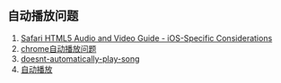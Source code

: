 ## 自动播放问题 
1. [Safari HTML5 Audio and Video Guide - iOS-Specific Considerations](https://developer.apple.com/library/safari/documentation/audiovideo/conceptual/using_html5_audio_video/device-specificconsiderations/device-specificconsiderations.html)
1. [chrome自动播放问题](https://code.google.com/p/chromium/issues/detail?id=138132)
1. [doesnt-automatically-play-song](http://stackoverflow.com/questions/12587977/html5-audio-chrome-on-android-doesnt-automatically-play-song-vs-chrome-on-pc-d)
1. [自动播放](http://stackoverflow.com/questions/13266474/autoplay-audio-on-mobile-safari)
